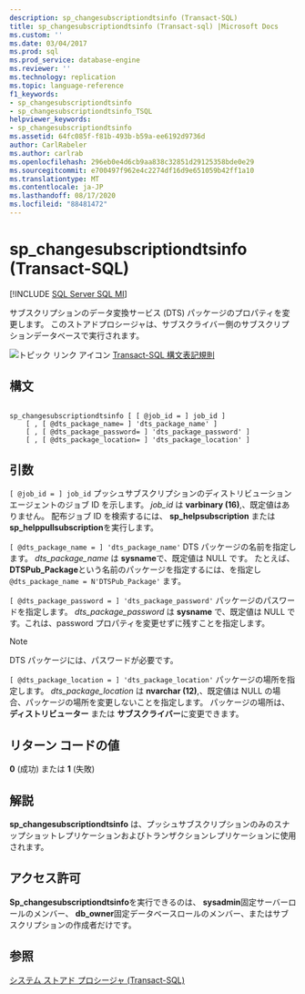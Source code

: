```yaml
---
description: sp_changesubscriptiondtsinfo (Transact-SQL)
title: sp_changesubscriptiondtsinfo (Transact-sql) |Microsoft Docs
ms.custom: ''
ms.date: 03/04/2017
ms.prod: sql
ms.prod_service: database-engine
ms.reviewer: ''
ms.technology: replication
ms.topic: language-reference
f1_keywords:
- sp_changesubscriptiondtsinfo
- sp_changesubscriptiondtsinfo_TSQL
helpviewer_keywords:
- sp_changesubscriptiondtsinfo
ms.assetid: 64fc085f-f81b-493b-b59a-ee6192d9736d
author: CarlRabeler
ms.author: carlrab
ms.openlocfilehash: 296eb0e4d6cb9aa838c32851d29125358bde0e29
ms.sourcegitcommit: e700497f962e4c2274df16d9e651059b42ff1a10
ms.translationtype: MT
ms.contentlocale: ja-JP
ms.lasthandoff: 08/17/2020
ms.locfileid: "88481472"
---
```

# <a name="sp_changesubscriptiondtsinfo-transact-sql"></a>sp_changesubscriptiondtsinfo (Transact-SQL)
[!INCLUDE [SQL Server SQL MI](../../includes/applies-to-version/sql-asdbmi.md)]

  サブスクリプションのデータ変換サービス (DTS) パッケージのプロパティを変更します。 このストアドプロシージャは、サブスクライバー側のサブスクリプションデータベースで実行されます。  
  
 ![トピック リンク アイコン](../../database-engine/configure-windows/media/topic-link.gif "トピック リンク アイコン") [Transact-SQL 構文表記規則](../../t-sql/language-elements/transact-sql-syntax-conventions-transact-sql.md)  
  
## <a name="syntax"></a>構文  
  
```  
  
sp_changesubscriptiondtsinfo [ [ @job_id = ] job_id ]  
    [ , [ @dts_package_name= ] 'dts_package_name' ]  
    [ , [ @dts_package_password= ] 'dts_package_password' ]  
    [ , [ @dts_package_location= ] 'dts_package_location' ]  
```  
  
## <a name="arguments"></a>引数  
`[ @job_id = ] job_id` プッシュサブスクリプションのディストリビューションエージェントのジョブ ID を示します。 *job_id* は **varbinary (16)**,、既定値はありません。 配布ジョブ ID を検索するには、 **sp_helpsubscription** または **sp_helppullsubscription**を実行します。  
  
`[ @dts_package_name = ] 'dts_package_name'` DTS パッケージの名前を指定します。 *dts_package_name* は **sysname**で、既定値は NULL です。 たとえば、 **DTSPub_Package**という名前のパッケージを指定するには、を指定し `@dts_package_name = N'DTSPub_Package'` ます。  
  
`[ @dts_package_password = ] 'dts_package_password'` パッケージのパスワードを指定します。 *dts_package_password* は **sysname** で、既定値は NULL です。これは、password プロパティを変更せずに残すことを指定します。  
  
> [!NOTE]  
>  DTS パッケージには、パスワードが必要です。  
  
`[ @dts_package_location = ] 'dts_package_location'` パッケージの場所を指定します。 *dts_package_location* は **nvarchar (12)**,、既定値は NULL の場合、パッケージの場所を変更しないことを指定します。 パッケージの場所は、 **ディストリビューター** または **サブスクライバー**に変更できます。  
  
## <a name="return-code-values"></a>リターン コードの値  
 **0** (成功) または **1** (失敗)  
  
## <a name="remarks"></a>解説  
 **sp_changesubscriptiondtsinfo** は、プッシュサブスクリプションのみのスナップショットレプリケーションおよびトランザクションレプリケーションに使用されます。  
  
## <a name="permissions"></a>アクセス許可  
 **Sp_changesubscriptiondtsinfo**を実行できるのは、 **sysadmin**固定サーバーロールのメンバー、 **db_owner**固定データベースロールのメンバー、またはサブスクリプションの作成者だけです。  
  
## <a name="see-also"></a>参照  
 [システム ストアド プロシージャ &#40;Transact-SQL&#41;](../../relational-databases/system-stored-procedures/system-stored-procedures-transact-sql.md)  
  
  
